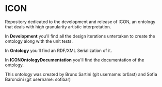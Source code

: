 # ICON
Repository dedicated to the development and release of ICON, an ontology that deals with high granularity artistic interpretation.


In **Development** you'll find all the design iterations untertaken to create the ontology along with the unit tests.


In **Ontology** you'll find an RDF/XML Serialization of it.


In **ICONOntologyDocumentation**
you'll find the documentation of the ontology.

This ontology was created by Bruno Sartini (git username: br0ast) and Sofia Baroncini (git username: sofibar)
